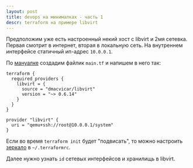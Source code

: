 ```yaml
---
layout: post
title: devops на минималках - часть 1
descr: terraform на примере libvirt
---
```


Предположим уже есть настроенный некий хост с libvirt и 2мя сетевка. Первая смотрит в интернет,
вторая в локальную сеть. На внутреннем интерфейсе статичный ип-адрес `10.0.0.1`.

По [мануалке](https://github.com/dmacvicar/terraform-provider-libvirt/blob/main/README.md#getting-started) создадим файлик `main.tf`
и напишем в него так:

```
terraform {
  required_providers {
    libvirt = {
      source = "dmacvicar/libvirt"
      version = "~> 0.6.14"
    }
  }
}

provider "libvirt" {
  uri = "qemu+ssh://root@10.0.0.1/system"
}
```

Если во время `terraform init` будет "подвисать", то можно настроить 
[зеркало](https://cloud.yandex.ru/docs/tutorials/infrastructure-management/terraform-quickstart#configure-provider)
в `~/.terraformrc`. 

Далее нужно узнать `id` сетевых интерфейсов и хранилищь в libvirt.

